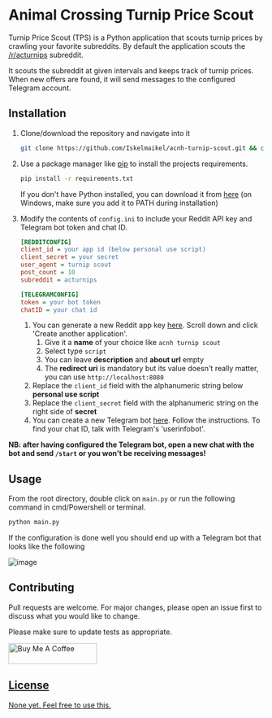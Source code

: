 # Animal Crossing Turnip Price Scout

Turnip Price Scout (TPS) is a Python application that scouts turnip prices by crawling your favorite subreddits. By default the application scouts the [/r/acturnips](https://www.reddit.com/r/acturnips/) subreddit.

It scouts the subreddit at given intervals and keeps track of turnip prices. When new offers are found, it will send
messages to the configured Telegram account.

## Installation

1. Clone/download the repository and navigate into it

    ```bash
    git clone https://github.com/Iskelmaikel/acnh-turnip-scout.git && cd acnh-turnip-scout
    ```

2. Use a package manager like [pip](https://pip.pypa.io/en/stable/) to install the projects requirements.

    ```bash
    pip install -r requirements.txt
    ```

    If you don't have Python installed, you can download it from [here](https://www.python.org/downloads/) (on Windows, make sure you add it to PATH during installation)

3. Modify the contents of `config.ini` to include your Reddit API key and Telegram bot token and chat ID.

    ```ini
    [REDDITCONFIG]
    client_id = your app id (below personal use script)
    client_secret = your secret
    user_agent = turnip scout
    post_count = 10
    subreddit = acturnips

    [TELEGRAMCONFIG]
    token = your bot token
    chatID = your chat id
    ```

    1. You can generate a new Reddit app key [here](https://www.reddit.com/prefs/apps). Scroll down and click 'Create another application'.
        1. Give it a **name** of your choice like `acnh turnip scout`
        2. Select type `script`
        3. You can leave **description** and **about url** empty
        4. The **redirect uri** is mandatory but its value doesn't really matter, you can use `http://localhost:8080`
    2. Replace the `client_id` field with the alphanumeric string below **personal use script**
    3. Replace the `client_secret` field with the alphanumeric string on the right side of **secret**
    4. You can create a new Telegram bot [here](https://core.telegram.org/bots#6-botfather). Follow the instructions. To find your chat ID, talk with Telegram's 'userinfobot'.

**NB: after having configured the Telegram bot, open a new chat with the bot and send `/start` or you won't be receiving messages!**

## Usage

From the root directory, double click on `main.py` or run the following command in cmd/Powershell or terminal.

```bash
python main.py
```

If the configuration is done well you should end up with a Telegram bot that looks like the following

![image](https://user-images.githubusercontent.com/7192304/120298877-be7d5800-c2ca-11eb-9db3-0c6647bb396c.png)

## Contributing

Pull requests are welcome. For major changes, please open an issue first to discuss what you would like to change.

Please make sure to update tests as appropriate.

<a href="https://www.buymeacoffee.com/iskelmaikel" target="_blank"><img src="https://cdn.buymeacoffee.com/buttons/default-orange.png" alt="Buy Me A Coffee" height="41" width="174">

## License

None yet. Feel free to use this.

